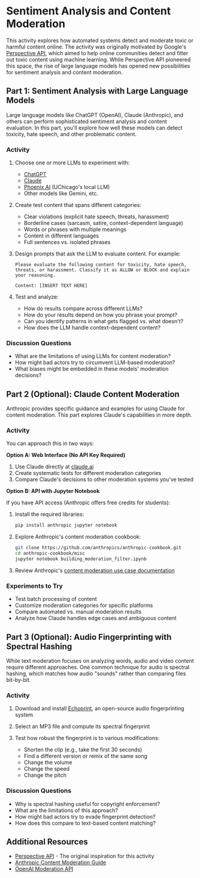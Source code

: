 # Sentiment Analysis and Content Moderation

This activity explores how automated systems detect and moderate toxic or harmful content online. The activity was originally motivated by Google's [Perspective API](https://www.perspectiveapi.com/), which aimed to help online communities detect and filter out toxic content using machine learning. While Perspective API pioneered this space, the rise of large language models has opened new possibilities for sentiment analysis and content moderation.

## Part 1: Sentiment Analysis with Large Language Models

Large language models like ChatGPT (OpenAI), Claude (Anthropic), and others can perform sophisticated sentiment analysis and content evaluation. In this part, you'll explore how well these models can detect toxicity, hate speech, and other problematic content.

### Activity

1. Choose one or more LLMs to experiment with:
   - [ChatGPT](https://chat.openai.com/)
   - [Claude](https://claude.ai/)
   - [Phoenix AI](https://phoenix.uchicago.edu/) (UChicago's local LLM)
   - Other models like Gemini, etc.

2. Create test content that spans different categories:
   - Clear violations (explicit hate speech, threats, harassment)
   - Borderline cases (sarcasm, satire, context-dependent language)
   - Words or phrases with multiple meanings
   - Content in different languages
   - Full sentences vs. isolated phrases

3. Design prompts that ask the LLM to evaluate content. For example:
   ```
   Please evaluate the following content for toxicity, hate speech,
   threats, or harassment. Classify it as ALLOW or BLOCK and explain
   your reasoning.

   Content: [INSERT TEXT HERE]
   ```

4. Test and analyze:
   - How do results compare across different LLMs?
   - How do your results depend on how you phrase your prompt?
   - Can you identify patterns in what gets flagged vs. what doesn't?
   - How does the LLM handle context-dependent content?

### Discussion Questions

- What are the limitations of using LLMs for content moderation?
- How might bad actors try to circumvent LLM-based moderation?
- What biases might be embedded in these models' moderation decisions?

## Part 2 (Optional): Claude Content Moderation

Anthropic provides specific guidance and examples for using Claude for content moderation. This part explores Claude's capabilities in more depth.

### Activity

You can approach this in two ways:

**Option A: Web Interface (No API Key Required)**

1. Use Claude directly at [claude.ai](https://claude.ai)
2. Create systematic tests for different moderation categories
3. Compare Claude's decisions to other moderation systems you've tested

**Option B: API with Jupyter Notebook**

If you have API access (Anthropic offers free credits for students):

1. Install the required libraries:
   ```bash
   pip install anthropic jupyter notebook
   ```

2. Explore Anthropic's content moderation cookbook:
   ```bash
   git clone https://github.com/anthropics/anthropic-cookbook.git
   cd anthropic-cookbook/misc
   jupyter notebook building_moderation_filter.ipynb
   ```

3. Review Anthropic's [content moderation use case documentation](https://docs.anthropic.com/en/docs/build-with-claude/content-moderation)

### Experiments to Try

- Test batch processing of content
- Customize moderation categories for specific platforms
- Compare automated vs. manual moderation results
- Analyze how Claude handles edge cases and ambiguous content

## Part 3 (Optional): Audio Fingerprinting with Spectral Hashing

While text moderation focuses on analyzing words, audio and video content require different approaches. One common technique for audio is spectral hashing, which matches how audio "sounds" rather than comparing files bit-by-bit.

### Activity

1. Download and install [Echoprint](https://gist.github.com/predakanga/2376835), an open-source audio fingerprinting system

2. Select an MP3 file and compute its spectral fingerprint

3. Test how robust the fingerprint is to various modifications:
   - Shorten the clip (e.g., take the first 30 seconds)
   - Find a different version or remix of the same song
   - Change the volume
   - Change the speed
   - Change the pitch

### Discussion Questions

- Why is spectral hashing useful for copyright enforcement?
- What are the limitations of this approach?
- How might bad actors try to evade fingerprint detection?
- How does this compare to text-based content matching?

## Additional Resources

- [Perspective API](https://www.perspectiveapi.com/) - The original inspiration for this activity
- [Anthropic Content Moderation Guide](https://docs.anthropic.com/en/docs/build-with-claude/content-moderation)
- [OpenAI Moderation API](https://platform.openai.com/docs/guides/moderation)
